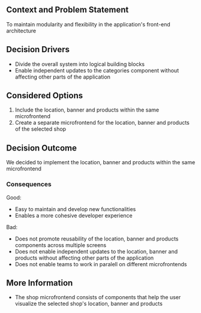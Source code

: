 ## Context and Problem Statement
To maintain modularity and flexibility in the application's front-end architecture
## Decision Drivers
* Divide the overall system into logical building blocks
* Enable independent updates to the categories component without affecting other parts of the application
## Considered Options
1. Include the location, banner and products within the same microfrontend
2. Create a separate microfrontend for the location, banner and products of the selected shop
## Decision Outcome
We decided to implement the location, banner and products within the same microfrontend 
### Consequences
Good:
* Easy to maintain and develop new functionalities
* Enables a more cohesive developer experience

Bad:
* Does not promote reusability of the location, banner and products components across multiple screens
* Does not enable independent updates to the location, banner and products without affecting other parts of the application
* Does not enable teams to work in paralell on different microfrontends
## More Information
* The shop microfrontend consists of components that help the user visualize the selected shop's location, banner and products
